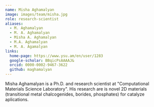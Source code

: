 ```yaml
---
name: Misha Aghamalyan
image: images/team/misha.jpg
role: research-scientist
aliases:
  - M. Aghamalyan
  - M. A. Aghamalyan
  - Misha A. Aghamalyan
  - M.A. Aghamalyan
  - M. A. Agamalyan
links:
  home-page: https://www.ysu.am/en/user/1283
  google-scholar: BBqicPsAAAAJ&
  orcid: 0000-0002-9467-3622
  github: maghamalyan
---
```


Misha Aghamalyan is a Ph.D. and research scientist at &quot;Computational Materials
Science Laboratory&quot;. His research are is novel 2D materials (transitional metal
chalcogenides, borides, phosphates) for catalyze aplications.





